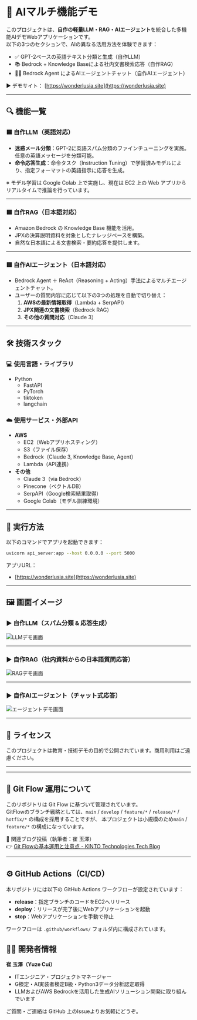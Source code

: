
# 🧠 AIマルチ機能デモ

このプロジェクトは、**自作の軽量LLM・RAG・AIエージェント**を統合した多機能AIデモWebアプリケーションです。  
以下の3つのセクションで、AIの異なる活用方法を体験できます：

- ✅ GPT-2ベースの英語テキスト分類と生成（自作LLM）
- 📚 Bedrock + Knowledge Baseによる社内文書検索応答（自作RAG）
- 🧑‍💼 Bedrock Agent によるAIエージェントチャット（自作AIエージェント）

▶️ デモサイト： [https://wonderlusia.site](https://wonderlusia.site)

---

## 🔍 機能一覧

### 🟦 自作LLM（英語対応）
- **迷惑メール分類**：GPT-2に英語スパム分類のファインチューニングを実施。任意の英語メッセージを分類可能。
- **命令応答生成**：命令タスク（Instruction Tuning）で学習済みモデルにより、指定フォーマットの英語指示に応答を生成。

※ モデル学習は Google Colab 上で実施し、現在は EC2 上の Web アプリからリアルタイムで推論を行っています。

---

### 🟩 自作RAG（日本語対応）
- Amazon Bedrock の Knowledge Base 機能を活用。
- JPXの決算説明資料を対象としたナレッジベースを構築。
- 自然な日本語による文書検索・要約応答を提供します。

---

### 🟥 自作AIエージェント（日本語対応）
- Bedrock Agent ＋ ReAct（Reasoning + Acting）手法によるマルチエージェントチャット。
- ユーザーの質問内容に応じて以下の3つの処理を自動で切り替え：
  1. **AWSの最新情報取得**（Lambda + SerpAPI）
  2. **JPX関連の文書検索**（Bedrock RAG）
  3. **その他の質問対応**（Claude 3）

---

## 🛠 技術スタック

### 💻 使用言語・ライブラリ
- Python
  - FastAPI
  - PyTorch
  - tiktoken
  - langchain

### ☁️ 使用サービス・外部API
- **AWS**
  - EC2（Webアプリホスティング）
  - S3（ファイル保存）
  - Bedrock（Claude 3, Knowledge Base, Agent）
  - Lambda（API連携）
- **その他**
  - Claude 3（via Bedrock）
  - Pinecone（ベクトルDB）
  - SerpAPI（Google検索結果取得）
  - Google Colab（モデル訓練環境）

---

## 🚀 実行方法

以下のコマンドでアプリを起動できます：

```bash
uvicorn api_server:app --host 0.0.0.0 --port 5000
```

アプリURL：
- [https://wonderlusia.site](https://wonderlusia.site) 

---

## 🖼️ 画面イメージ

### ▶️ 自作LLM（スパム分類 & 応答生成）
![LLMデモ画面](pics/img1.png)

---

### ▶️ 自作RAG（社内資料からの日本語質問応答）
![RAGデモ画面](pics/img2.png)

---

### ▶️ 自作AIエージェント（チャット式応答）
![エージェントデモ画面](pics/img3.png)

---

## 📄 ライセンス

このプロジェクトは教育・技術デモの目的で公開されています。商用利用はご遠慮ください。

---


---

## 🔄 Git Flow 運用について

このリポジトリは Git Flow に基づいて管理されています。  
GitFlowのブランチ戦略としては、`main` / `develop` / `feature/*` / `release/*` / `hotfix/*` の構成を採用することですが、
本プロジェクトは小規模のため`main` / `feature/*` の構成になっています。

🔗 関連ブログ投稿（執筆者：崔 玉澤）  
👉 [Git Flowの基本運用と注意点 - KINTO Technologies Tech Blog](https://blog.kinto-technologies.com/posts/2022-12-03-gitflow/)

---

## ⚙️ GitHub Actions（CI/CD）

本リポジトリには以下の GitHub Actions ワークフローが設定されています：

- **release**：指定ブランチのコードをEC2へリリース
- **deploy**：リリースが完了後にWebアプリケーションを起動
- **stop**：Webアプリケーションを手動で停止

ワークフローは `.github/workflows/` フォルダ内に構成されています。


## 🙋‍♂️ 開発者情報

**崔 玉澤（Yuze Cui）**

- ITエンジニア・プロジェクトマネージャー
- G検定・AI実装者検定B級・Python3データ分析認定取得
- LLMおよびAWS Bedrockを活用した生成AIソリューション開発に取り組んでいます

ご質問・ご連絡は GitHub 上のIssueよりお気軽にどうぞ。
